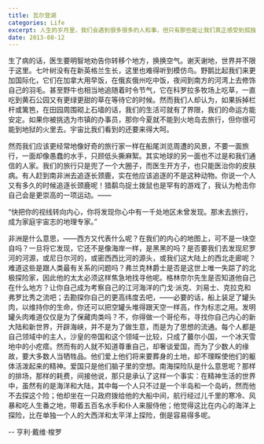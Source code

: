 ```yaml
---
title: 瓦尔登湖
categories: Life
excerpt: 人生的岁月里，我们会遇到很多很多的人和事，但只有那些能让我们真正感受到孤独的人和事，才能让我们真正感受到生命的意义。
date: 2013-08-12
---
```


生了病的话，医生要明智地劝告你转移个地方，换换空气。谢天谢地，世界并不限于这里。七叶树没有在新英格兰生长，这里也难得听到模仿鸟。野鹅比起我们来更加国际化，它们在加拿大用早饭，在俄亥俄州吃中饭，夜间到南方的河湾上去修饰自己的羽毛。甚至野牛也相当地追随着时令节气，它在科罗拉多牧场上吃草，一直吃到黄石公园又有更绿更甜的草在等待它的时候。然而我们人却认为，如果拆掉栏杆或篱笆，在田园周围砌上石墙的话，我们的生活可就有了界限，我们的命运方能安定。如果你被挑选为市镇的办事员，那你今夏就不能到火地岛去旅行，但你很可能到地狱的火里去。宇宙比我们看到的还要来得大呵。

然而我们应该更经常地像好奇的旅行家一样在船尾浏览周遭的风景，不要一面旅行，一面却像愚蠢的水手，只顾低头撕麻絮。其实地球的另一面也不过是和我们通信的人家。我们的旅行只是兜了一个大圈子，而医生开方子，也只能医治你的皮肤病。有人赶到南非洲去追逐长颈鹿，实在他应该追逐的不是这种动物。你说一个人又有多久的时候追逐长颈鹿呢！猎鹬鸟捉土拨鼠也是罕有的游戏了，我认为枪击你自己会是更崇高的一项运动。——

“快把你的视线转向内心，你将发现你心中有一千处地区未曾发现。那末去旅行，成为家庭宇宙志的地理专家。”

非洲是什么意思，——西方又代表什么呢？在我们的内心的地图上，可不是一块空自吗？一旦将它发现，它还不是像海岸一样，是黑黑的吗？是否要我们去发现尼罗河的河源，或尼日尔河的，或密西西比河的源头，或我们这大陆上的西北走廊呢？难道这些是跟人类最有关系的问题吗？弗兰克林爵士是否是这世上唯一失踪了的北极探险家，因此他的太太必须这样焦急地找寻他呢。格林奈尔先生是否知道他自己在什么地方？让你自己成为考察自己的江河海洋的门戈·派克、刘易士、克拉克和弗罗比秀之流吧；去勘探你自己的更高纬度去吧，——必要的话，船上装足了罐头肉，以维持你的生命，你还可以把空罐头堆得跟天空一样高，作为标志之用。发明罐头肉难道仅仅是为了保藏肉类吗？不，你得做一个哥伦布，寻找你自己内心的新大陆和新世界，开辟海峡，并不是为了做生意，而是为了思想的流通。每个人都是自己领域中的主人，沙皇的帝国和这个领域一比较，只成了蕞尔小国，一个冰天雪地中的小疙瘩。然而有的人就不知道尊重自己，却奢谈爱国，而为了少数人的缘故，要大多数人当牺牲品。他们爱上他们将来要葬身的土地，却不理睬使他们的躯体活泼起来的精神。爱国只是他们脑子里的空想。南海探险队是什么意思呢？那样的排场，那样的耗费，间接他说，那只是承认了这样一个事实：在精神生活的世界中，虽然有的是海洋和大陆，其中每一个人只不过是一个半岛和一个岛屿，然而他不去探这个险；他却坐在一只政府拨给他的大船中间，航行经过儿千里的寒冷、风暴和吃人生番之地，带着五百名水手和仆人来服侍他；他觉得这比在内心的海洋上探险，比在单独一个人的大西洋和太平洋上探险，倒是容易得多呢。

-- 亨利·戴维·梭罗

